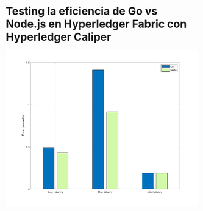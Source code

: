 # Testing la eficiencia de Go vs Node.js en Hyperledger Fabric con Hyperledger Caliper

![Latency comparison chart](/test/goVSnode/1/images/1_latency.png)